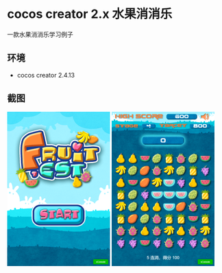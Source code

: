 # cocos creator 2.x 水果消消乐

一款水果消消乐学习例子

## 环境

- cocos creator 2.4.13


## 截图

<img src="screenshots/1.png" style="width:240px;height:360px;"/>
<img src="screenshots/2.png" style="width:240px;height:360px;"/>
